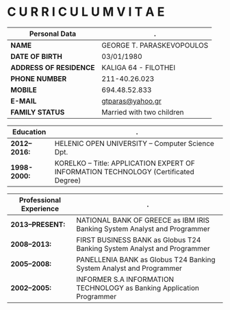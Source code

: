 # C U R R I C U L U M   V I T A E

Personal Data|.
-|-
**NAME**|GEORGE T. PARASKEVOPOULOS
**DATE OF BIRTH**|03/01/1980
**ADDRESS OF RESIDENCE**|KALIGA 64 - FILOTHEI
**PHONE NUMBER**|211-40.26.023
**MOBILE**|694.48.52.833
**E-MAIL**|gtparas@yahoo.gr
**FAMILY STATUS**|Married with two children

Education|.
-|-
**2012–2016:**|HELENIC OPEN UNIVERSITY – Computer Science Dpt.
**1998-2000:**|KORELKO – Title: APPLICATION EXPERT OF INFORMATION TECHNOLOGY (Certificated Degree)

Professional Experience|.
-|-
**2013–PRESENT:**|NATIONAL BANK OF GREECE as IBM IRIS Banking System Analyst and Programmer
**2008–2013:**|FIRST BUSINESS BANK as Globus T24 Banking System Analyst and Programmer
**2005–2008:**|PANELLENIA BANK as Globus T24 Banking System Analyst and Programmer
**2002–2005:**|INFORMER S.A INFORMATION TECHNOLOGY as Banking Application Programmer
